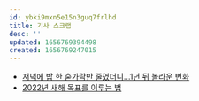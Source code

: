 ```yaml
---
id: ybki9mxn5e15n3guq7frlhd
title: 기사 스크랩
desc: ''
updated: 1656769394498
created: 1656769247015
---
```



- [저녁에 밥 한 숟가락만 줄였더니…1년 뒤 놀라운 변화](https://n.news.naver.com/article/025/0003139690)
- [2022년 새해 목표를 이루는 법](ttps://www.bbc.com/korean/features-59906333?at_medium=RSS&at_campaign=KARANGA)